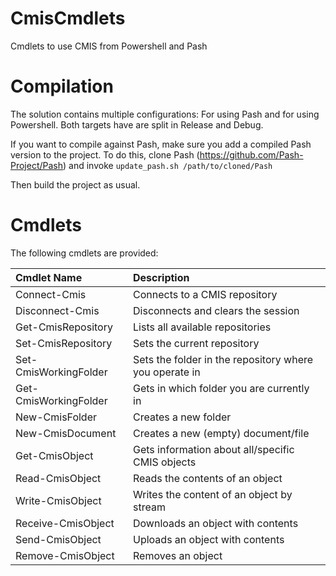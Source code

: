 CmisCmdlets
===========
Cmdlets to use CMIS from Powershell and Pash

# Compilation

The solution contains multiple configurations: For using Pash and for using Powershell.
Both targets have are split in Release and Debug.

If you want to compile against Pash, make sure you add a compiled Pash version
to the project. To do this, clone Pash (https://github.com/Pash-Project/Pash)
and invoke `update_pash.sh /path/to/cloned/Pash`

Then build the project as usual. 

# Cmdlets
The following cmdlets are provided:

| **Cmdlet Name**       | **Description**                                           |
|:----------------------|:----------------------------------------------------------|
| Connect-Cmis          | Connects to a CMIS repository                             |
| Disconnect-Cmis       | Disconnects and clears the session                        |
| Get-CmisRepository    | Lists all available repositories                          |
| Set-CmisRepository    | Sets the current repository                               |
| Set-CmisWorkingFolder | Sets the folder in the repository where you operate in    |
| Get-CmisWorkingFolder | Gets in which folder you are currently in                 |
| New-CmisFolder        | Creates a new folder                                      |
| New-CmisDocument      | Creates a new (empty) document/file                       |
| Get-CmisObject        | Gets information about all/specific CMIS objects          |
| Read-CmisObject       | Reads the contents of an object                           |
| Write-CmisObject      | Writes the content of an object by stream                 |
| Receive-CmisObject    | Downloads an object with contents                         |
| Send-CmisObject       | Uploads an object with contents                           |
| Remove-CmisObject     | Removes an object                                         |
